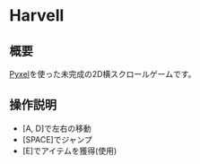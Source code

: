 # Harvell

## 概要

[Pyxel](https://github.com/kitao/pyxel)を使った未完成の2D横スクロールゲームです。

## 操作説明

- [A, D]で左右の移動
- [SPACE]でジャンプ
- [E]でアイテムを獲得(使用)